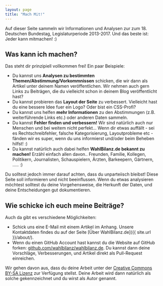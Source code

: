 ```yaml
---
layout: page
title: "Mach Mit!"
---
```


Auf dieser Seite sammeln wir Informationen und Analysen zur zum 18. Deutschen Bundestag, Legislaturperiode 2013-2017.
Und das beste ist: Jeder kann mitmachen! :)


## Was kann ich machen?

Das steht dir prinzipiell vollkommen frei!
Ein paar Beispiele:
* Du kannst uns **Analysen zu bestimmten Themen/Abstimmung/Vorkommnissen** schicken, die wir dann als Artikel unter deinem Namen veröffentlichen. Wir nehmen auch gern Links zu Beiträgen, die du vielleicht schon in deinem Blog veröffentlicht hast?
* Du kannst probieren das **Layout der Seite** zu verbessert. Vielleicht hast du eine bessere Idee fuer ein Logo? Oder bist ein CSS-Profi?
* Du kannst uns helfen **mehr Informationen** zu den Abstimmungen (z.B. weiterführende Links etc.) oder anderen Daten sammeln.
* Du kannst **Fehler finden und verbessern!** Wir sind natürlich auch nur Menschen und bei weitem nicht perfekt... Wenn dir etwas auffällt - sei es Rechtschreibfehler, falsche Kategorisierung, Layoutprobleme etc - fänden wir es super, wenn du uns informierst und/oder beim Beheben hilfst! :)
* Du kannst natürlich auch dabei helfen **WahlBilanz.de bekannt zu machen!** Erzähl einfach allen davon.. Freunden, Familie, Kollegen, Politikern, Journalisten, Schauspielern, Ärzten, Barkeepern, Gärtnern, ..... :)

Du solltest jedoch immer darauf achten, dass du unparteiisch bleibst!
Diese Seite soll informieren und nicht beeinflussen.
Wenn du etwas analysieren möchtest solltest du deine Vorgehensweise, die Herkunft der Daten, und deine Entscheidungen gut dokumentieren.

## Wie schicke ich euch meine Beiträge?

Auch da gibt es verschiedene Möglichkeiten:

* Schick uns eine E-Mail mit einem Artikel im Anhang. Unsere Kontaktdaten findes du auf der Seite [Über WahlBilanz.de]({{ site.url }}/about/).
* Wenn du einen GitHub Account hast kannst du die Website auf GitHub forken: [github.com/wahlbilanz/wahlbilanz.de](https://github.com/wahlbilanz/wahlbilanz.de). Du kannst dann deine Vorschläge, Verbesserungen, und Artikel direkt als Pull-Request einreichen.


Wir gehen davon aus, dass du deine Arbeit unter der [Creative Commons BY-SA Lizenz](http://creativecommons.org/licenses/by-sa/4.0/) zur Verfügung stellst.
Deine Arbeit wird dann natürlich als solche gekennzeichnet und du wirst als Autor genannt.
